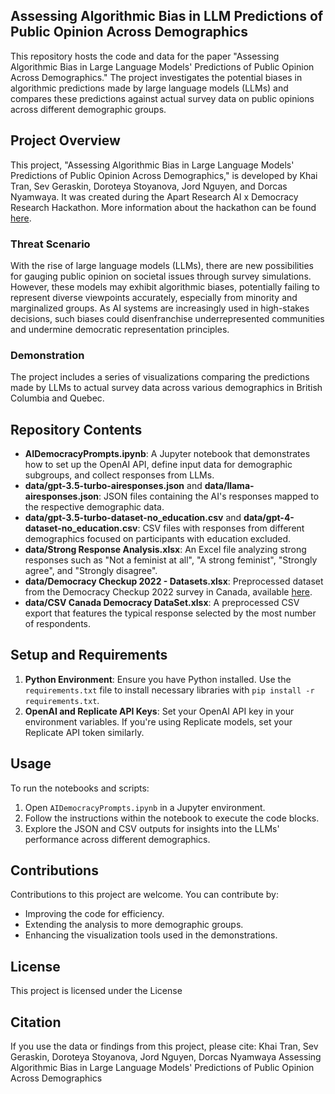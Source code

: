## Assessing Algorithmic Bias in LLM Predictions of Public Opinion Across Demographics

This repository hosts the code and data for the paper "Assessing Algorithmic Bias in Large Language Models' Predictions of Public Opinion Across Demographics." The project investigates the potential biases in algorithmic predictions made by large language models (LLMs) and compares these predictions against actual survey data on public opinions across different demographic groups.

## Project Overview

This project, "Assessing Algorithmic Bias in Large Language Models' Predictions of Public Opinion Across Demographics," is developed by Khai Tran, Sev Geraskin, Doroteya Stoyanova, Jord Nguyen, and Dorcas Nyamwaya. It was created during the Apart Research AI x Democracy Research Hackathon. More information about the hackathon can be found [here](https://www.apartresearch.com/post/join-ai-democracy).

### Threat Scenario

With the rise of large language models (LLMs), there are new possibilities for gauging public opinion on societal issues through survey simulations. However, these models may exhibit algorithmic biases, potentially failing to represent diverse viewpoints accurately, especially from minority and marginalized groups. As AI systems are increasingly used in high-stakes decisions, such biases could disenfranchise underrepresented communities and undermine democratic representation principles.

### Demonstration

The project includes a series of visualizations comparing the predictions made by LLMs to actual survey data across various demographics in British Columbia and Quebec.

## Repository Contents

- **AIDemocracyPrompts.ipynb**: A Jupyter notebook that demonstrates how to set up the OpenAI API, define input data for demographic subgroups, and collect responses from LLMs.
- **data/gpt-3.5-turbo-airesponses.json** and **data/llama-airesponses.json**: JSON files containing the AI's responses mapped to the respective demographic data.
- **data/gpt-3.5-turbo-dataset-no_education.csv** and **data/gpt-4-dataset-no_education.csv**: CSV files with responses from different demographics focused on participants with education excluded.
- **data/Strong Response Analysis.xlsx**: An Excel file analyzing strong responses such as "Not a feminist at all", "A strong feminist", "Strongly agree", and "Strongly disagree".
- **data/Democracy Checkup 2022 - Datasets.xlsx**: Preprocessed dataset from the Democracy Checkup 2022 survey in Canada, available [here](https://odesi.ca/en/details?id=/odesi/doi__10-5683_SP3_TEKM3T.xml).
- **data/CSV Canada Democracy DataSet.xlsx**: A preprocessed CSV export that features the typical response selected by the most number of respondents.

## Setup and Requirements

1. **Python Environment**: Ensure you have Python installed. Use the `requirements.txt` file to install necessary libraries with `pip install -r requirements.txt`.
2. **OpenAI and Replicate API Keys**: Set your OpenAI API key in your environment variables. If you're using Replicate models, set your Replicate API token similarly.

## Usage

To run the notebooks and scripts:

1. Open `AIDemocracyPrompts.ipynb` in a Jupyter environment.
2. Follow the instructions within the notebook to execute the code blocks.
3. Explore the JSON and CSV outputs for insights into the LLMs' performance across different demographics.

## Contributions

Contributions to this project are welcome. You can contribute by:

- Improving the code for efficiency.
- Extending the analysis to more demographic groups.
- Enhancing the visualization tools used in the demonstrations.

## License

This project is licensed under the  License

## Citation

If you use the data or findings from this project, please cite:
Khai Tran, Sev Geraskin, Doroteya Stoyanova, Jord Nguyen, Dorcas Nyamwaya
Assessing Algorithmic Bias in Large Language Models' Predictions of Public Opinion Across Demographics
